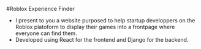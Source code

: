 #Roblox Experience Finder

- I present to you a website purposed to help startup developpers on the Roblox platoform to display their games into a frontpage where everyone can find them.
- Developed using React for the frontend and Django for the backend.
